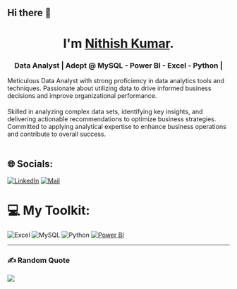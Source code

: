 ## Hi there 👋

<!--
**Nithishkmr2001/Nithishkmr2001** is a ✨ _special_ ✨ repository because its `README.md` (this file) appears on your GitHub profile.

Here are some ideas to get you started:

- 🔭 I’m currently working on ...
- 🌱 I’m currently learning ...
- 👯 I’m looking to collaborate on ...
- 🤔 I’m looking for help with ...
- 💬 Ask me about ...
- 📫 How to reach me: ...
- 😄 Pronouns: ...
- ⚡ Fun fact: ...
-->
<h1 align="center"> I'm <a href="https://in.linkedin.com/in/nithish-kumar2001"><b>Nithish Kumar</b></a>.
<h3 align="center"> Data Analyst | Adept @ MySQL - Power BI - Excel - Python |</h1>
 Meticulous Data Analyst with strong proficiency in data analytics tools and techniques. Passionate about utilizing data to drive informed business decisions and improve organizational performance. </h3>
<h4></h4>
Skilled in analyzing complex data sets, identifying key insights, and delivering actionable recommendations to optimize business strategies. Committed to applying analytical expertise to enhance business operations and contribute to overall success.<br>
<br>

## 🌐 Socials:
[![LinkedIn](https://img.shields.io/badge/LinkedIn-%230077B5.svg?logo=linkedin&logoColor=white)](https://www.linkedin.com/in/nithish-kumar2001/) [![Mail](https://img.shields.io/badge/Mail-%23D14836.svg?logo=gmail&logoColor=white)](mailto:nithishkumarvenkatachalam1213@gmail.com) <!--[![Portfolio](https://img.shields.io/badge/Portfolio-%23000000.svg?logo=firefox&logoColor=white)](https://bala-005.github.io/Portfolio)-->

# 💻 My Toolkit:
![Excel](https://img.shields.io/badge/Excel-217346?style=for-the-badge&logo=microsoft-excel&logoColor=white)
![MySQL](https://img.shields.io/badge/MySQL-4479A1?style=for-the-badge&logo=mysql&logoColor=white)
![Python](https://img.shields.io/badge/Python-3776AB?style=for-the-badge&logo=python&logoColor=white)
[![Power BI](https://img.shields.io/badge/PowerBI-F2C811?style=for-the-badge&logo=powerbi&logoColor=black)](https://powerbi.microsoft.com/)

   ---

### ✍️ Random Quote
![](https://quotes-github-readme.vercel.app/api?type=horizontal&theme=radical)
